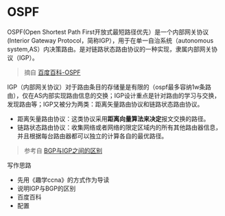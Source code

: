 # OSPF

OSPF(Open Shortest Path First开放式最短路径优先）是一个内部网关协议(Interior Gateway Protocol，简称IGP），用于在单一自治系统（autonomous system,AS）内决策路由。是对链路状态路由协议的一种实现，隶属内部网关协议（IGP）。

> 摘自 [百度百科-OSPF](https://baike.baidu.com/item/%E7%BB%84%E6%92%AD%E6%89%A9%E5%B1%95OSPF)

IGP（内部网关协议）对于路由条目的存储量是有限的（ospf最多容纳1w条路由），仅在AS内部实现路由信息的交换；IGP设计重点是针对路由的学习与交换，发现路由等；IGP又被分为两类：距离矢量路由协议和链路状态路由协议。

* 距离矢量路由协议：这类协议采用**距离向量算法来决定**报文交换的路径。
* 链路状态路由协议：收集网络或者网络的限定区域内的所有其他路由器信息，并且根据每台路由器都可以独立的计算各自的最优路径。

> 参考自 [BGP与IGP之间的区别](http://www.voidcn.com/article/p-ojocvzvo-tx.html)




写作思路

* 先用《趣学ccna》的方式作为导读
* 说明IGP与BGP的区别
* 百度百科
* 配置
